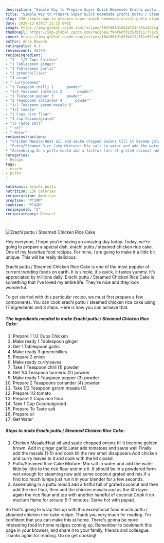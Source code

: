 ```yaml
---
description: "Simple Way to Prepare Super Quick Homemade Erachi puttu / Steamed Chicken Rice Cake"
title: "Simple Way to Prepare Super Quick Homemade Erachi puttu / Steamed Chicken Rice Cake"
slug: 338-simple-way-to-prepare-super-quick-homemade-erachi-puttu-steamed-chicken-rice-cake
date: 2020-12-03T17:32:15.046Z
image: https://img-global.cpcdn.com/recipes/f04f60fd1d53bf21/751x532cq70/erachi-puttu-steamed-chicken-rice-cake-recipe-main-photo.jpg
thumbnail: https://img-global.cpcdn.com/recipes/f04f60fd1d53bf21/751x532cq70/erachi-puttu-steamed-chicken-rice-cake-recipe-main-photo.jpg
cover: https://img-global.cpcdn.com/recipes/f04f60fd1d53bf21/751x532cq70/erachi-puttu-steamed-chicken-rice-cake-recipe-main-photo.jpg
author: Anne Dawson
ratingvalue: 4.3
reviewcount: 48349
recipeingredient:
- "1   1/2 Cups Chicken"
- "1 Tablespoon ginger"
- "1 Tablespoon garlic"
- "3 greenchillies"
- "3 onion"
- " curryleaves"
- "1 Teaspoon chilli 1      powder"
- "1/4 Teaspoon turmeric 2       powder"
- "1 Teaspoon pepper 3      powder"
- "2 Teaspoons coriander 4      powder"
- "1/2 Teaspoon garam masala 5"
- "1/2 tomato"
- "2 Cups rice flour"
- "1 Cup Coconutgrated"
- "To Taste salt"
- " oil"
- " Water"
recipeinstructions:
- "Chicken Masala:Heat oil and saute chopped onions till it become golden brown. Add in ginger garlic.Later add tomatoes and saute well.Finally add the masala (1-5) and cook till the raw smell disappears.Add chicken and curry leaves to it and cook with the lid closed."
- "Puttu/Steamed Rice Cake Mixture: Mix salt in water and add the water little by little to the rice flour and mix it. It should be in a powdered form wet enough for steaming now add some coconut grated and mix.if u find too much lumps just run it in your blender for a few seconds."
- "Assembling:In a puttu mould add a fistful full of grated coconut and then add the rice flour, then add the chicken masala and as the 4th layer again the rice flour and top with another handful of coconut.Cook it on medium flame for around 5-7 minutes. Serve hot with papad."
categories:
- Recipe
tags:
- erachi
- puttu
- 

katakunci: erachi puttu  
nutrition: 136 calories
recipecuisine: American
preptime: "PT34M"
cooktime: "PT42M"
recipeyield: "2"
recipecategory: Dessert

---
```



![Erachi puttu / Steamed Chicken Rice Cake](https://img-global.cpcdn.com/recipes/f04f60fd1d53bf21/751x532cq70/erachi-puttu-steamed-chicken-rice-cake-recipe-main-photo.jpg)

Hey everyone, I hope you're having an amazing day today. Today, we're going to prepare a special dish, erachi puttu / steamed chicken rice cake. One of my favorites food recipes. For mine, I am going to make it a little bit unique. This will be really delicious.



Erachi puttu / Steamed Chicken Rice Cake is one of the most popular of current trending foods on earth. It is simple, it's quick, it tastes yummy. It's appreciated by millions daily. Erachi puttu / Steamed Chicken Rice Cake is something that I've loved my entire life. They're nice and they look wonderful.


To get started with this particular recipe, we must first prepare a few components. You can cook erachi puttu / steamed chicken rice cake using 17 ingredients and 3 steps. Here is how you can achieve that.

<!--inarticleads1-->

##### The ingredients needed to make Erachi puttu / Steamed Chicken Rice Cake:

1. Prepare 1   1/2 Cups Chicken
1. Make ready 1 Tablespoon ginger
1. Get 1 Tablespoon garlic
1. Make ready 3 greenchillies
1. Prepare 3 onion
1. Make ready  curryleaves
1. Take 1 Teaspoon chilli (1)      powder
1. Get 1/4 Teaspoon turmeric (2)       powder
1. Make ready 1 Teaspoon pepper (3)      powder
1. Prepare 2 Teaspoons coriander (4)      powder
1. Take 1/2 Teaspoon garam masala (5)
1. Prepare 1/2 tomato
1. Prepare 2 Cups rice flour
1. Take 1 Cup Coconutgrated
1. Prepare To Taste salt
1. Prepare  oil
1. Get  Water




<!--inarticleads2-->

##### Steps to make Erachi puttu / Steamed Chicken Rice Cake:

1. Chicken Masala:Heat oil and saute chopped onions till it become golden brown. Add in ginger garlic.Later add tomatoes and saute well.Finally add the masala (1-5) and cook till the raw smell disappears.Add chicken and curry leaves to it and cook with the lid closed.
1. Puttu/Steamed Rice Cake Mixture: Mix salt in water and add the water little by little to the rice flour and mix it. It should be in a powdered form wet enough for steaming now add some coconut grated and mix.if u find too much lumps just run it in your blender for a few seconds.
1. Assembling:In a puttu mould add a fistful full of grated coconut and then add the rice flour, then add the chicken masala and as the 4th layer again the rice flour and top with another handful of coconut.Cook it on medium flame for around 5-7 minutes. Serve hot with papad.




So that's going to wrap this up with this exceptional food erachi puttu / steamed chicken rice cake recipe. Thank you very much for reading. I'm confident that you can make this at home. There's gonna be more interesting food in home recipes coming up. Remember to bookmark this page in your browser, and share it to your family, friends and colleague. Thanks again for reading. Go on get cooking!
